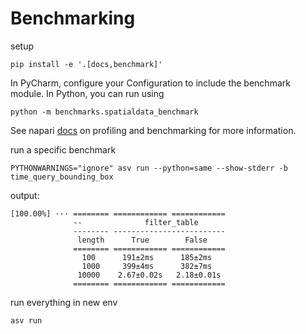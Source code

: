 # Benchmarking

setup

```
pip install -e '.[docs,benchmark]'
```

In PyCharm, configure your Configuration to include the benchmark module. In Python, you can run using

```
python -m benchmarks.spatialdata_benchmark
```

See napari [docs](https://napari.org/stable/developers/contributing/performance/benchmarks.html) on profiling and benchmarking for more information.

run a specific benchmark

```
PYTHONWARNINGS="ignore" asv run --python=same --show-stderr -b time_query_bounding_box
```

output:

```
[100.00%] ··· ======== ============ ============
              --              filter_table
              -------- -------------------------
               length      True        False
              ======== ============ ============
                100      191±2ms      185±2ms
                1000     399±4ms      382±7ms
               10000    2.67±0.02s   2.18±0.01s
              ======== ============ ============
```

run everything in new env

```
asv run
```
